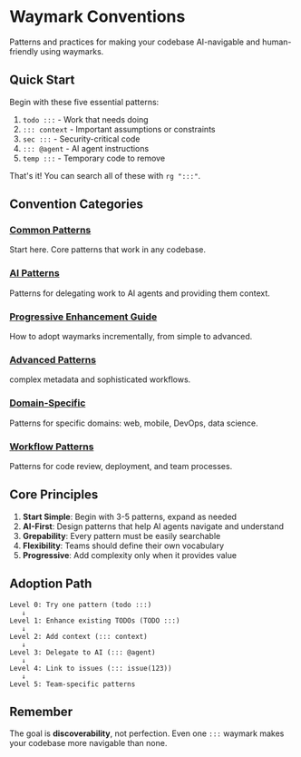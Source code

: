 # Waymark Conventions
<!-- tldr ::: Standard patterns and practices for waymarks -->
<!-- ::: convention Central hub for all waymark conventions -->

Patterns and practices for making your codebase AI-navigable and human-friendly using waymarks.

## Quick Start

Begin with these five essential patterns:

1. `todo :::` - Work that needs doing
2. `::: context` - Important assumptions or constraints
3. `sec :::` - Security-critical code
4. `::: @agent` - AI agent instructions
5. `temp :::` - Temporary code to remove

That's it! You can search all of these with `rg ":::"`.

## Convention Categories

### [Common Patterns](./common-patterns.md)

Start here. Core patterns that work in any codebase.

### [AI Patterns](./ai-patterns.md)

Patterns for delegating work to AI agents and providing them context.

### [Progressive Enhancement Guide](../guides/progressive-enhancement.md)

How to adopt waymarks incrementally, from simple to advanced.

### [Advanced Patterns](../advanced-patterns.md)

complex metadata and sophisticated workflows.

### [Domain-Specific](./domain-specific.md)

Patterns for specific domains: web, mobile, DevOps, data science.

### [Workflow Patterns](./workflow-patterns.md)

Patterns for code review, deployment, and team processes.

## Core Principles

1. **Start Simple**: Begin with 3-5 patterns, expand as needed
2. **AI-First**: Design patterns that help AI agents navigate and understand
3. **Grepability**: Every pattern must be easily searchable
4. **Flexibility**: Teams should define their own vocabulary
5. **Progressive**: Add complexity only when it provides value

## Adoption Path

```text
Level 0: Try one pattern (todo :::)
   ↓
Level 1: Enhance existing TODOs (TODO :::)
   ↓
Level 2: Add context (::: context)
   ↓
Level 3: Delegate to AI (::: @agent)
   ↓
Level 4: Link to issues (::: issue(123))
   ↓
Level 5: Team-specific patterns
```

## Remember

The goal is **discoverability**, not perfection. Even one `:::` waymark makes your codebase more navigable than none.